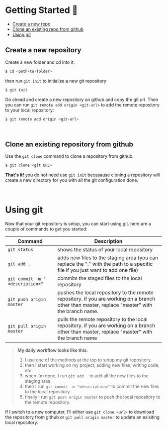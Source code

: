 # Getting Started 🎉
- [Create a new repo](#create-a-new-repository)
- [Clone an existing repo from github](#clone-an-existing-repository-from-github)
- [Using git](#using-git)

## Create a new repository
Create a new folder and cd into it:
```bash
$ cd <path-to-folder>
```
then run `git init` to initialize a new git repository
```bash
$ git init
```
Go ahead and create a new repository on github and copy the git url. Then you can run `git remote add origin <git-url>` to add the remote repository to your local repository:
```bash
$ git remote add origin <git-url>
```

&nbsp;
## Clone an existing repository from github
Use the `git clone` command to clone a repository from github:
```bash
$ git clone <git URL>
```
**That's it!** you do not need use `git init` becasause cloning a repository will create a new directory for you with all the git configuration done.

&nbsp;
# Using git
Now that your git repository is setup, you can start using git. here are a couple of commands to get you started:

| Command | Description |
| --- | --- |
| `git status` | shows the status of your local repository |
| `git add .` | adds new files to the staging area (you can replace the "." with the path to a specific file if you just want to add one file) |
| `git commit -m "<description>"` | commits the staged files to the local repository |
| `git push origin master` | pushes the local repository to the remote repository. if you are working on a branch other than master, replace "master" with the branch name. |
| `git pull origin master` | pulls the remote repository to the local repository. if you are working on a branch other than master, replace "master" with the branch name |

> **My daily workflow looks like this:**
> 1. I use one of the methods at the top to setup my git repository.
> 2. then I start working on my project, adding new files, writing code, etc.
> 3. when I'm done, I run `git add .` to add all the new files to the staging area.
> 4. then I run `git commit -m "<description>"` to commit the new files to the local repository.
> 5. finally I run `git push origin master` to push the local repository to the remote repository.

If I switch to a new computer, I'll either use `git clone <url>` to download the repository from github or `git pull origin master` to update an exisiting local repository.
